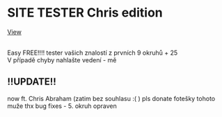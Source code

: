 <h1>SITE TESTER Chris edition</h1>


[View](https://pablomikes.github.io/Epicky-tutorial-na-SITE/)

<br> Easy FREE!!!! tester vašich znalostí z prvních 9 okruhů + 25
<br> V případě chyby nahlašte vedení - mě

<h2>!!UPDATE!!</h2>
now ft. Chris Abraham (zatim bez souhlasu :( )
pls donate fotešky tohoto muže thx
bug fixes - 5. okruh opraven
